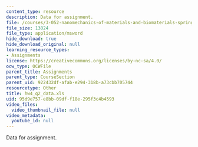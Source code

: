 ```yaml
---
content_type: resource
description: Data for assignment.
file: /courses/3-052-nanomechanics-of-materials-and-biomaterials-spring-2007/95d9e757e8bb09dff18e295f3c4b4593_hw4_q2_data.xls
file_size: 13824
file_type: application/msword
hide_download: true
hide_download_original: null
learning_resource_types:
- Assignments
license: https://creativecommons.org/licenses/by-nc-sa/4.0/
ocw_type: OCWFile
parent_title: Assignments
parent_type: CourseSection
parent_uid: 922432df-afab-e294-318b-a73cbb705744
resourcetype: Other
title: hw4_q2_data.xls
uid: 95d9e757-e8bb-09df-f18e-295f3c4b4593
video_files:
  video_thumbnail_file: null
video_metadata:
  youtube_id: null
---
```

Data for assignment.